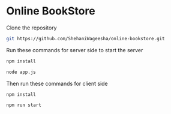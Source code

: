 <h1>Online BookStore </h1>

Clone the repository
```sh
git https://github.com/ShehaniWageesha/online-bookstore.git
```

Run these commands for server side to start the server

```sh
npm install
```

```sh
node app.js
```

Then run these commands for client side

```sh
npm install
```

```sh
npm run start
```
